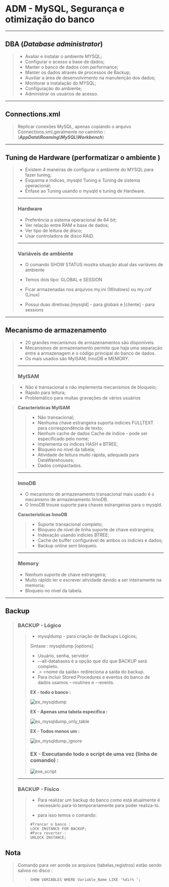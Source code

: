 # ADM - MySQL, Segurança e otimização do banco

---

## DBA (*Database administrator*) 

> - Avaliar e instalar o ambiente MYSQL;
> - Configurar o acesso a base de dados;
> - Manter o banco de dados com performance;
> - Manter os dados através de processos de Backup;
> - Auxiliar a área de desenvolvimento na manutenção dos dados;
> - Monitorar a instalação do MYSQL;
> - Configuração do ambiente;
> - Administrar os usuários de acesso.

----

## Connections.xml

> Replicar conexões MySQL, apenas copiando o arquivo Connections.xml,geralmente no caminho : (***AppData\Roaming\MySQL\Workbench***)

---

## Tuning de Hardware (**performatizar** o ambiente )

> - Existem 4 maneiras de configurar o ambiente do MYSQL para fazer tuning;
> - Esquema e índices, mysqld Tuning e Tuning de sistema operacional;
> - Ênfase ao Tuning usando o mysqld e tuning de Hardware.
>
> ---
>
> ### Hardware
>
> - Preferência a sistema operacional de 64 bit;
> - Ver relação entre RAM e base de dados;
> - Ver tipo de leitura de disco;
> - Usar controladora de disco RAID. 
>
> ---
>
> ### Variáveis de ambiente
>
> - O comando SHOW STATUS mostra situação atual das variáveis de ambiente
>
> - Temos dois tipo: GLOBAL e SESSION
>
> - Ficar armazenadas nos arquivos my.ini (Windows) ou my.cnf (Linux)
>
> - Possui duas diretivas:[mysqld] - para globais e [cliente] - para sessions
>

---

## Mecanismo de armazenamento 

> - 20 grandes mecanismos de armazenamentos são disponíveis.
> - Mecanismos de armazenamento permite que haja uma separação entre a armazenagem  e o código principal do banco de dados.
> - Os mais usados são MyISAM, InnoDB e MEMORY.
>
> ---
>
> ### MyISAM

> - Não é transacional e não implementa mecanismos de bloqueio;
> - Rápido para leitura;
> - Problemático para muitas gravações de vários usuários
>

> **Características MyISAM** 
>
> > - Não transacional;
> > - Nenhuma chave estrangeira suporta indicies FULLTEXT para correspondência de texto;
> > - Nenhum cache de dados Cache de índice - pode ser especificado pelo nome;
> > - Implementa os índices HASH e BTREE;
> > - Bloqueio no nível da tabela;
> > - Atividade de leitura muito rápida, adequada para DataWarehouses;
> > - Dados compactados.
>
> ---
>
> ### InnoDB
>
> - O mecanismo de armazenamento transacional  mais usado é o mecanismo de armazenamento InnoDB.
> - O InnoDB trouxe suporte para chaves estrangeiras para o mysqld.
>
> **Características InnoDB** 
>
> > - Suporte transacional completo;
> > - Bloqueio de nível de linha suporte de chave estrangeira;
> > - Indexação usando indicies BTREE;
> > - Cache de buffer configurável de ambos os indicies e dados;
> > - Backup online sem bloqueio.
>
> ----
>
> ### Memory
>
> - Nenhum suporte de chave estrangeira;
> - Muito rápido ler e escrever atividade devido a ser inteiramente na memoria;
> - Bloqueio no nível da tabela.

---

## Backup

> ### BACKUP -  Lógico
>
> > - mysqldump - para criação de Backups Lógicos;
> >
> > Sintaxe : mysqldump [options]
> >
> > - Usuário, senha, servidor
> > - --all-databases é a opção que diz que BACKUP será completo.
> > - .> <nome da saída> redireciona a saída do backup.
> > - Para incluir Stored Procedures e eventos do banco de dados usamos --routines e --events.
> >
> > **EX - todo o banco :**
> >
> > ![ex_mysqldump](https://raw.githubusercontent.com/JoaoPauloMRodrigues/Studies/main/dataBase/MySQL/DBA_seguran%C3%A7a_otimiza%C3%A7%C3%A3o/ex_mysqldump/ex_mysqldump.PNG)
> >
> > **EX - Apenas uma tabela especifica :**
> >
> > ![ex_mysqldump_only_table](https://raw.githubusercontent.com/JoaoPauloMRodrigues/Studies/main/dataBase/MySQL/DBA_seguran%C3%A7a_otimiza%C3%A7%C3%A3o/ex_mysqldump/ex_mysqldump_only_table.PNG)
> >
> > **EX - Todos menos um :**
> >
> > ![ex_mysqldump_ignore](https://raw.githubusercontent.com/JoaoPauloMRodrigues/Studies/main/dataBase/MySQL/DBA_seguran%C3%A7a_otimiza%C3%A7%C3%A3o/ex_mysqldump/ex_mysqldump_ignore.PNG)
> >
> > ### EX - Executando todo o script de uma vez  (linha de comando) : 
> >
> > ![exe_script](D:\sudeni\repo_studies\dataBase\MySQL\DBA_segurança_otimização\ex_mysqldump\exe_script.PNG)
>
> ---
>
> ### BACKUP  -  Físico
>
> > - Para realizar um backup do banco como está atualmente é necessário para-ló temporariamente para poder realiza-ló.
> >
> > - para isso temos o comando:
> >
> > ```mysql
> > #Trancar o banco :
> > LOCK INSTANCE FOR BACKUP;
> > #Para reverter :
> > UNLOCK INSTANCE;
> > ```
> >
> > 

## **Nota**

> Comando para ver aonde os arquivos (tabelas,registros) estão sendo salvos no disco :
>
> > ```mysql
> > SHOW VARIABLES WHERE Variable_Name LIKE '%dir% ';
> > ```

